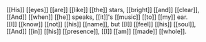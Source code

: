 [[His]] [[eyes]] [[are]] [[like]] [[the]] stars, [[bright]] [[and]] [[clear]],  
[[And]] [[when]] [[he]] speaks, [[it]]'s [[music]] [[to]] [[my]] ear.  
[[I]] [[know]] [[not]] [[his]] [[name]], but [[I]] [[feel]] [[his]] [[soul]],  
[[And]] [[in]] [[his]] [[presence]], [[I]] [[am]] [[made]] [[whole]].